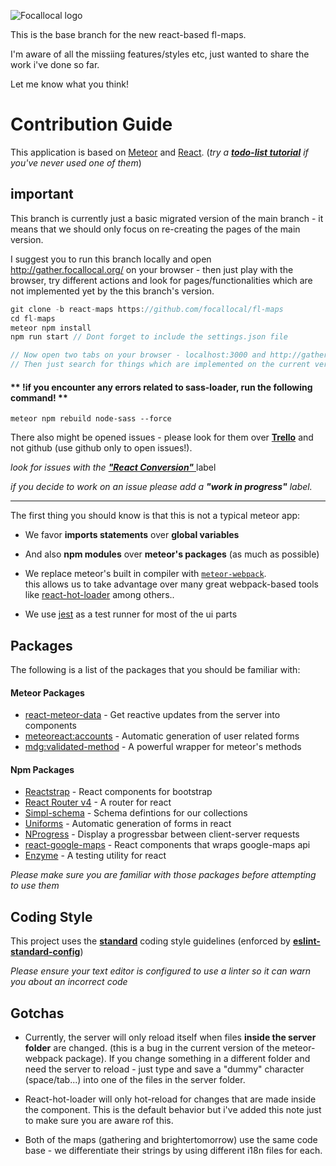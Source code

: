 ![Focallocal logo](http://news.focallocal.org/wp-content/uploads/2015/02/focallocal-very-low-res1-min.png)

This is the base branch for the new react-based fl-maps.

I'm aware of all the missiing features/styles etc, just wanted to share the work i've done so far.

Let me know what you think!

# Contribution Guide

This application is based on [Meteor](https://www.meteor.com/) and [React](https://reactjs.org/). (*try a [**todo-list tutorial**](https://www.meteor.com/tutorials/react/creating-an-app) if you've never used one of them*)

## **important**
This branch is currently just a basic migrated version of the main branch - it means that we should only focus on re-creating the pages of the main version.

I suggest you to run this branch locally and open http://gather.focallocal.org/ on your browser - then just play with the browser, try different actions and look for pages/functionalities which are not implemented yet by the this branch's version.

```javascript
git clone -b react-maps https://github.com/focallocal/fl-maps
cd fl-maps
meteor npm install
npm run start // Dont forget to include the settings.json file

// Now open two tabs on your browser - localhost:3000 and http://gather.focallocal.org/
// Then just search for things which are implemented on the current version but not (or not fully completed) on the react-version.
```

#### ** !if you encounter any errors related to sass-loader, run the following command! **

`meteor npm rebuild node-sass --force`


There also might be opened issues - please look for them over [**Trello**](https://trello.com/b/PFj7RlgM/focallocalorg) and not github (use github only to open issues!).

*look for issues with the [**"React Conversion"** ](https://github.com/focallocal/fl-maps/labels/React%20Conversion)* label

*if you decide to work on an issue please add a **"work in progress"** label.*

---

The first thing you should know is that this is not a typical meteor app:

- We favor **imports statements** over **global variables**

- And also **npm modules** over **meteor's packages** (as much as possible)

- We replace meteor's built in compiler with [`meteor-webpack`](https://github.com/ardatan/meteor-webpack).   
this allows us to take advantage over many great webpack-based tools like [react-hot-loader](https://github.com/gaearon/react-hot-loader) among others..

- We use [jest](https://facebook.github.io/jest/) as a test runner for most of the ui parts

## Packages

The following is a list of the packages that you should be familiar with:

#### Meteor Packages

* [react-meteor-data](https://github.com/meteor/react-packages/) - Get reactive updates from the server into components
* [meteoreact:accounts](https://github.com/royGil/accounts-react/) - Automatic generation of user related forms
* [mdg:validated-method](https://github.com/meteor/validated-method) - A powerful wrapper for meteor's methods

#### Npm Packages

* [Reactstrap](https://reactstrap.github.io/) - React components for bootstrap
* [React Router v4](https://github.com/ReactTraining/react-router) - A router for react
* [Simpl-schema](https://github.com/aldeed/simple-schema-js) - Schema defintions for our collections
* [Uniforms](https://github.com/vazco/uniforms) - Automatic generation of forms in react
* [NProgress](http://ricostacruz.com/nprogress/) - Display a progressbar between client-server requests
* [react-google-maps](https://github.com/tomchentw/react-google-maps) - React components that wraps google-maps api
* [Enzyme](https://github.com/airbnb/enzyme) - A testing utility for react

*Please make sure you are familiar with those packages before attempting to use them*

## Coding Style

This project uses the [**standard**](https://standardjs.com/) coding style guidelines (enforced by [**eslint-standard-config**](https://github.com/standard/eslint-config-standard))

*Please ensure your text editor is configured to use a linter so it can warn you about an incorrect code*

## **Gotchas**

* Currently, the server will only reload itself when files **inside the server folder** are changed. (this is a bug in the current version of the meteor-webpack package).
If you change something in a different folder and need the server to reload - just type and save a "dummy" character (space/tab...) into one of the files in the server folder.

* React-hot-loader will only hot-reload for changes that are made inside the <App /> component. This is the default behavior but i've added this note just to make sure you are aware rof this.

* Both of the maps (gathering and brightertomorrow) use the same code base - we differentiate their strings by using different i18n files for each.
